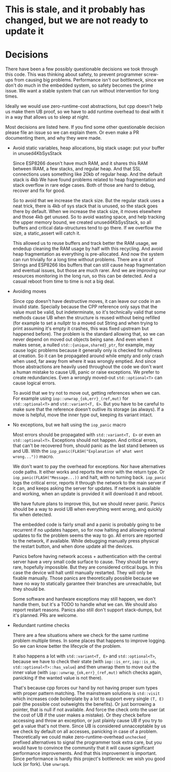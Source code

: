 
# This is stale, and it probably has changed, but we are not ready to update it

# Decisions

There have been a few possibly questionable decisions we took through this code. This was thinking about safety, to prevent programmer screw-ups from causing big problems. Performance isn't our bottleneck, since we don't do much in the embedded system, so safety becomes the prime issue. We want a stable system that can run without intervention for long times.

Ideally we would use zero-runtime-cost abstractions, but cpp doesn't help us make them UB proof, so we have to add runtime overhead to deal with it in a way that allows us to sleep at night.

Most decisions are listed here. If you find some other questionable decision please file an issue so we can explain them. Or even make a PR documenting them, and why they were made.

- Avoid static variables, heap allocations, big stack usage: put your buffer in unused4KbSysStack

    Since ESP8266 doesn't have much RAM, and it shares this RAM between IRAM, a few stacks, and regular heap. And that SSL connections uses something like 20kb of regular heap. And the default stack is 4kb We have found problems related to heap fragmentation and stack overflow in rare edge cases. Both of those are hard to debug, recover and fix for good.

    So to avoid that we increase the stack size. But the regular stack uses a neat trick, there is 4kb of sys stack that is unused, so the stack goes there by default. When we increase the stack size, it moves elsewhere and those 4kb get unused. So to avoid wasting space, and help tracking the upper memory bound, we created unused4KbSysStack, so all buffers and critical data-structures tend to go there. If we overflow the size, a static_assert will catch it.

    This allowed us to reuse buffers and track better the RAM usage, we endedup cleaning the RAM usage by half with this recycling. And avoid heap fragmentation as everything is pre-allocated. And now the system can run trivially for a long time without problems. There are a lot of Strings and ESP8266 libs buffers that can still cause heap fragmentation and eventual issues, but those are much rarer. And we are improving our resources monitoring in the long run, so this can be detected. And a casual reboot from time to time is not a big deal.

- Avoiding moves

    Since cpp doesn't have destructive moves, it can leave our code in an invalid state. Specially because the CPP reference only says that the value must be valid, but indeterminate, so it's technically valid that some methods cause UB when the structure is reused without being refilled (for example to set a nullptr to a moved out String and when trying to print assuming it's empty it crashes, this was fixed upstream but happened before). The problem is the standard allowing that, so we can never depend on moved out objects being sane. And even when it makes sense, a nulled `std::{unique,shared}_ptr`, for example, may cause logic problems because it generally only is checked for nullness at creation. So it can be propagated around while empty and only crash when used, far away from where it was wrongly emptied. And since those abstractions are heavily used throughout the code we don't want a human mistake to cause UB, panic or raise exceptions. We prefer to create redundancies. Even a wrongly moved-out `std::optional<T>` can cause logical errors.

    To avoid that we try not to move out, getting references when we can. For example using `iop::unwrap_{ok,err}_(ref,mut)` for `std::optional<T>` and `std::variant<T, E>`. But you have to be careful to make sure that the reference doesn't outlive its storage (as always). If a move is helpful, move the inner type out, keeping its variant intact.

- No exceptions, but we halt using the `iop_panic` macro

    Most errors should be propagated with `std::variant<T, E>` or even an `std::optional<T>`. Exceptions should not happen. And critical errors, that can't be recovered from, should panic as the last stand between us and UB. With the `iop_panic(FLASH("Explanation of what went wrong..."))` macro.

    We don't want to pay the overhead for exceptions. Nor have alternatives code paths. It either works and reports the error with the return type. Or `iop_panic(FLASH("Message...))` and halt, with no turning back. `iop_panic` logs the critical error, reports it through the network to the main server if it can, and keeps asking the server for updates. If network is available and working, when an update is provided it will download it and reboot.

    We have future plans to improve this, but we should never panic. Panics should be a way to avoid UB when everything went wrong, and quickly fix when detected.

    The embedded code is fairly small and a panic is probably going to be recurrent if no updates happen, so for now halting and allowing external updates to fix the problem seems the way to go. All errors are reported to the network, if available. While debugging manually press physical the restart button, and when done update all the devices.

    Panics before having network access + authentication with the central server have a very small code surface to cause. They should be very rare, hopefully impossible. But they are considered critical bugs. In this case the device will halt until manually restarted. They will only be fixable manually. Those panics are theoretically possible because we have no way to statically garantee their branches are unreachable, but they should be.

    Some software and hardware exceptions may still happen, we don't handle them, but it's a TODO to handle what we can. We should also report restart reasons. Panics also still don't support stack-dumps, but it's planned. PRs are welcome.

- Redundant runtime checks

    There are a few situations where we check for the same runtime problem multiple times. In some places that happens to improve logging. So we can know better the lifecycle of the problem.
    
    It also happens a lot with `std::variant<T, E>` and `std::optional<T>`, because we have to check their state (with `iop::is_err`, `iop::is_ok`, `std::optional<T>::has_value`) and then unwrap them to move out the inner value (with `iop::unwrap_{ok,err}_(ref,mut)` which checks again, panicking if the wanted value is not there).
    
    That's because cpp forces our hand by not having proper sum types with proper pattern matching. The mainstream solutions is `std::visit` which increases code boilerplate by a lot to support every single `(T, E)` pair (the possible cost outweights the benefits). Or just borrowing a pointer, that is null if not available. And force the check onto the user (at the cost of UB if the user makes a mistake). Or they check before accessing and throw an exception, or just plainly cause UB if you try to get a value that's not there. Since UB is considered unnacceptable by us we check by default on all accesses, panicking in case of a problem. Theoretically we could make zero-runtime-overhead `unchecked_` prefixed alternatives to signal the programmer took extra care, but you would have to convince the community that it will cause significant performance improvements. And that this improvement is important. Since performance is hardly this project's bottleneck: we wish you good luck (or fork). Use `unwrap`s.